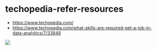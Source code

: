 # techopedia-refer-resources

+ https://www.techopedia.com/
+ https://www.techopedia.com/what-skills-are-required-get-a-job-in-data-analytics/7/33848

[![](https://cdn.techopedia.com/images/uploads/istock-875503222.jpg)](https://techopedia.com)
